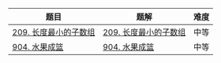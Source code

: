 | 题目                                                         | 题解                                                         | 难度 |
| ------------------------------------------------------------ | ------------------------------------------------------------ | ---- |
| [209. 长度最小的子数组](https://leetcode.cn/problems/minimum-size-subarray-sum/) | [209. 长度最小的子数组](https://github.com/Hipopaaaaa/MyLeetcode/blob/main/question/200-210/209.%20%E9%95%BF%E5%BA%A6%E6%9C%80%E5%B0%8F%E7%9A%84%E5%AD%90%E6%95%B0%E7%BB%84.md) | 中等 |
| [904. 水果成篮](https://leetcode.cn/problems/fruit-into-baskets/) | [904. 水果成篮](https://github.com/Hipopaaaaa/MyLeetcode/blob/main/question/900-910/904.%20%E6%B0%B4%E6%9E%9C%E6%88%90%E7%AF%AE.md) | 中等 |
